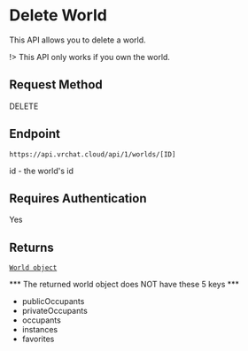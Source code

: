 # Delete World

This API allows you to delete a world.

!> This API only works if you own the world.

## Request Method
DELETE

## Endpoint
    https://api.vrchat.cloud/api/1/worlds/[ID]

id - the world's id

## Requires Authentication
Yes

## Returns

[`World object`](../Objects/World.md)

*** The returned world object does NOT have these 5 keys ***

 - publicOccupants
 - privateOccupants
 - occupants
 - instances
 - favorites
